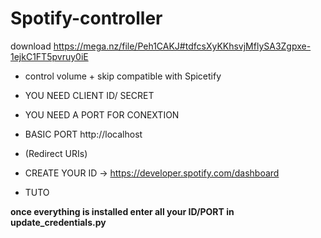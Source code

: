 # Spotify-controller

download https://mega.nz/file/Peh1CAKJ#tdfcsXyKKhsvjMflySA3Zgpxe-1ejkC1FT5pvruy0iE

+ control volume + skip compatible with Spicetify

+ YOU NEED CLIENT ID/ SECRET 

+ YOU NEED A PORT FOR CONEXTION 

+ BASIC PORT http://localhost
+ (Redirect URIs)

+ CREATE YOUR ID -> https://developer.spotify.com/dashboard

+ TUTO 

**once everything is installed enter all your ID/PORT in update_credentials.py**
